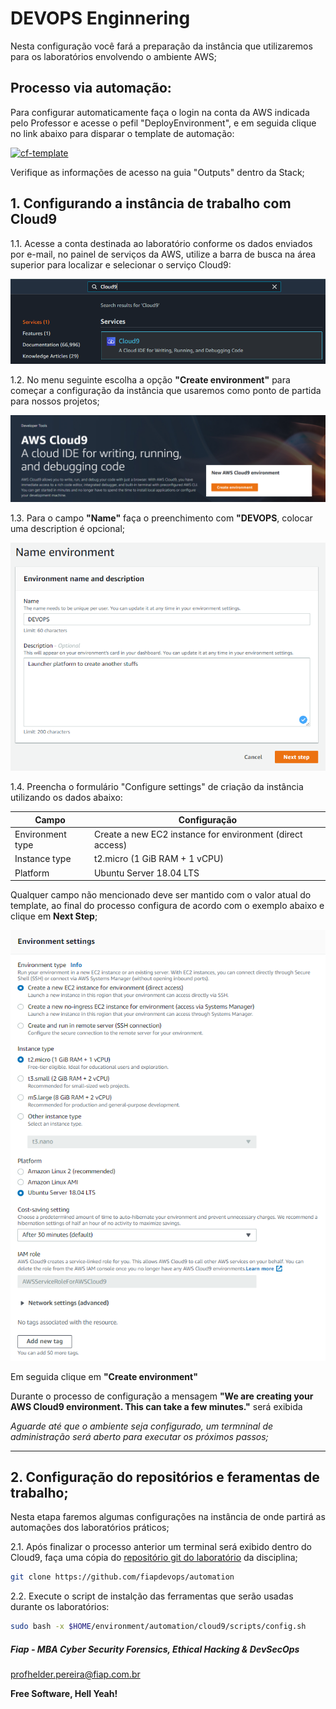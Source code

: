 # DEVOPS Enginnering

Nesta configuração você fará a preparação da instância que utilizaremos para os laboratórios envolvendo o ambiente AWS;

## Processo via automação:

Para configurar automaticamente faça o login na conta da AWS indicada pelo Professor e acesse o pefil "DeployEnvironment", e em seguida clique no link abaixo para disparar o template de automação:

[![cf-template](https://s3.amazonaws.com/cloudformation-examples/cloudformation-launch-stack.png)](https://console.aws.amazon.com/cloudformation/home?region=us-east-2#/stacks/new?stackName=create-sandbox&templateURL=https://s3.us-east-2.amazonaws.com/cf-templates-fiaplabs-automation/C9.yml)


Verifique as informações de acesso na guia "Outputs" dentro da Stack;

## 1. Configurando a instância de trabalho com Cloud9

1.1. Acesse a conta destinada ao laboratório conforme os dados enviados por e-mail, no painel de serviços da AWS, utilize a barra de busca na área superior para localizar e selecionar o serviço Cloud9:

![CLOUD9_00](images/CLOUD9_00.PNG)

1.2. No menu seguinte escolha a opção **"Create environment"** para começar a configuração da instância que usaremos como ponto de partida para nossos projetos;

![CLOUD9_01](images/CLOUD9_01.PNG)

1.3. Para o campo **"Name"** faça o preenchimento com **"DEVOPS**, colocar uma description é opcional;

![CLOUD9_02](images/CLOUD9_02.PNG)

1.4. Preencha o formulário "Configure settings" de criação da instância utilizando os dados abaixo:

| Campo            | Configuração                                                |
|------------------|-------------------------------------------------------------|
| Environment type | Create a new EC2 instance for environment (direct access)   |
| Instance type    | t2.micro (1 GiB RAM + 1 vCPU)  |
| Platform         | Ubuntu Server 18.04 LTS        |

Qualquer campo não mencionado deve ser mantido com o valor atual do template, ao final do processo configura de acordo com o exemplo abaixo e clique em **Next Step**;

![CLOUD9_03](images/CLOUD9_03.PNG)

Em seguida clique em **"Create environment"**

Durante o processo de configuração a mensagem **"We are creating your AWS Cloud9 environment. This can take a few minutes."** será exibida

*Aguarde até que o ambiente seja configurado, um termninal de administração será aberto para executar os próximos passos;*

---

## 2. Configuração do repositórios e feramentas de trabalho;

Nesta etapa faremos algumas configurações na instância de onde partirá as automações dos laboratórios práticos;

2.1. Após finalizar o processo anterior um terminal será exibido dentro do Cloud9, faça uma cópia do [repositório git do laboratório](https://github.com/fiapdevops/automation) da disciplina;

```sh
git clone https://github.com/fiapdevops/automation
```

2.2. Execute o script de instalção das ferramentas que serão usadas durante os laboratórios:

```sh
sudo bash -x $HOME/environment/automation/cloud9/scripts/config.sh
```

##### Fiap - MBA Cyber Security Forensics, Ethical Hacking & DevSecOps
profhelder.pereira@fiap.com.br

**Free Software, Hell Yeah!**
